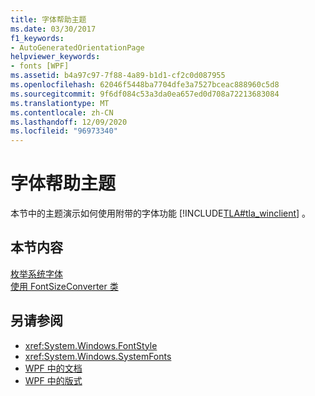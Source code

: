 ```yaml
---
title: 字体帮助主题
ms.date: 03/30/2017
f1_keywords:
- AutoGeneratedOrientationPage
helpviewer_keywords:
- fonts [WPF]
ms.assetid: b4a97c97-7f88-4a89-b1d1-cf2c0d087955
ms.openlocfilehash: 62046f5448ba7704dfe3a7527bceac888960c5d8
ms.sourcegitcommit: 9f6df084c53a3da0ea657ed0d708a72213683084
ms.translationtype: MT
ms.contentlocale: zh-CN
ms.lasthandoff: 12/09/2020
ms.locfileid: "96973340"
---
```

# <a name="fonts-how-to-topics"></a>字体帮助主题
本节中的主题演示如何使用附带的字体功能 [!INCLUDE[TLA#tla_winclient](../../../includes/tlasharptla-winclient-md.md)] 。  
  
## <a name="in-this-section"></a>本节内容  
 [枚举系统字体](how-to-enumerate-system-fonts.md)  
 [使用 FontSizeConverter 类](how-to-use-the-fontsizeconverter-class.md)  
  
## <a name="see-also"></a>另请参阅

- <xref:System.Windows.FontStyle>
- <xref:System.Windows.SystemFonts>
- [WPF 中的文档](documents-in-wpf.md)
- [WPF 中的版式](typography-in-wpf.md)
